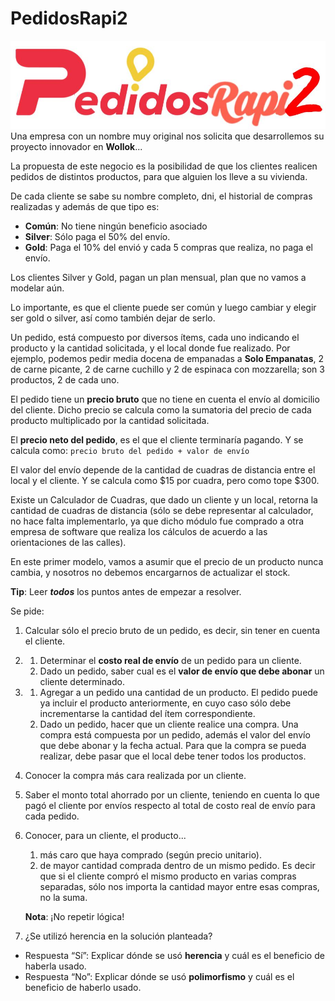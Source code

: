 # PedidosRapi2


![PedidosRapi2](PedidosRapi2.jpg)
Una empresa con un nombre muy original nos solicita que desarrollemos su proyecto innovador en __Wollok__...

La propuesta de este negocio es la posibilidad de que los clientes realicen pedidos de distintos productos, para que alguien los lleve a su vivienda.

De cada cliente se sabe su nombre completo, dni, el historial de compras realizadas y además de que tipo es:
* __Común__: No tiene ningún beneficio asociado
* __Silver__: Sólo paga el 50% del envío. 
* __Gold__: Paga el 10% del envió y cada 5 compras que realiza, no paga el envío.

Los clientes Silver y Gold, pagan un plan mensual, plan que no vamos a modelar aún.

Lo importante, es que el cliente puede ser común y luego cambiar y elegir ser gold o silver, así como también dejar de serlo.

Un pedido, está compuesto por diversos ítems, cada uno indicando el producto y la cantidad solicitada, y el local donde fue realizado. Por ejemplo, podemos pedir media docena de empanadas a __Solo Empanatas__, 2 de carne picante, 2 de carne cuchillo y 2 de espinaca con mozzarella; son 3 productos, 2 de cada uno.

El pedido tiene un __precio bruto__ que no tiene en cuenta el envío al domicilio del cliente. Dicho precio se calcula como la sumatoria del precio de cada producto multiplicado por la cantidad solicitada.

El __precio neto del pedido__, es el que el cliente terminaría pagando. Y se calcula como: `precio bruto del pedido + valor de envío`

El valor del envío depende de la cantidad de cuadras de distancia entre el local y el cliente. Y se calcula como $15 por cuadra, pero como tope $300.

Existe un Calculador de Cuadras, que dado un cliente y un local, retorna la cantidad de cuadras de distancia (sólo se debe representar al calculador, no hace falta implementarlo, ya que dicho módulo fue comprado a otra empresa de software que realiza los cálculos de acuerdo a las orientaciones de las calles).

En este primer modelo, vamos a asumir que el precio de un producto nunca cambia, y nosotros no debemos encargarnos de actualizar el stock.

__Tip__: Leer ___todos___ los puntos antes de empezar a resolver.


Se pide:
1. Calcular sólo el precio bruto de un pedido, es decir, sin tener en cuenta el cliente.

2.  
    1. Determinar el __costo real de envío__ de un pedido para un cliente.
    2. Dado un pedido, saber cual es el __valor de envío que debe abonar__ un cliente determinado.

3. 
    1. Agregar a un pedido una cantidad de un producto. El pedido puede ya incluir el producto anteriormente, en cuyo caso sólo debe incrementarse la cantidad del ítem correspondiente.
    2. Dado un pedido, hacer que un cliente realice una compra. Una compra está compuesta por un pedido,  además el valor del envío que debe abonar y la fecha actual. Para que la compra se pueda realizar, debe pasar que el local debe tener todos los productos.

4. Conocer la compra más cara realizada por un cliente.

5. Saber el monto total ahorrado por un cliente, teniendo en cuenta lo que pagó el cliente por envíos respecto al total de costo real de envío para cada pedido.

6. Conocer, para un cliente, el producto...
    1. más caro que haya comprado (según precio unitario).
    2. de mayor cantidad comprada dentro de un mismo pedido. Es decir que si el cliente compró el mismo producto en varias compras separadas, sólo nos importa la cantidad mayor entre esas compras, no la suma.
    
    __Nota__: ¡No repetir lógica!

7. ¿Se utilizó herencia en la solución planteada?
- Respuesta “Sí”: Explicar dónde se usó __herencia__ y cuál es el beneficio de haberla usado.
- Respuesta “No”: Explicar dónde se usó __polimorfismo__ y cuál es el beneficio de haberlo usado.
